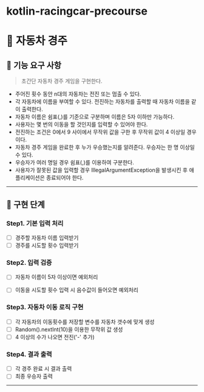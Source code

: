 # kotlin-racingcar-precourse

# 🧮 자동차 경주

## 📌 기능 요구 사항
> 초간단 자동차 경주 게임을 구현한다.

* 주어진 횟수 동안 n대의 자동차는 전진 또는 멈출 수 있다.
* 각 자동차에 이름을 부여할 수 있다. 전진하는 자동차를 출력할 때 자동차 이름을 같이 출력한다.
* 자동차 이름은 쉼표(,)를 기준으로 구분하며 이름은 5자 이하만 가능하다.
* 사용자는 몇 번의 이동을 할 것인지를 입력할 수 있어야 한다.
* 전진하는 조건은 0에서 9 사이에서 무작위 값을 구한 후 무작위 값이 4 이상일 경우이다.
* 자동차 경주 게임을 완료한 후 누가 우승했는지를 알려준다. 우승자는 한 명 이상일 수 있다.
* 우승자가 여러 명일 경우 쉼표(,)를 이용하여 구분한다.
* 사용자가 잘못된 값을 입력할 경우 IllegalArgumentException을 발생시킨 후 애플리케이션은 종료되어야 한다.

---
## 🧱 구현 단계
### Step1. 기본 입력 처리
- [ ] 경주할 자동차 이름 입력받기
- [ ] 경주를 시도할 횟수 입력받기

### Step2. 입력 검증
- [ ] 자동차 이름이 5자 이상이면 예외처리
- [ ] 이동을 시도할 횟수 입력 시 음수값이 들어오면 예외처리


### Step3. 자동차 이동 로직 구현
- [ ] 각 자동차의 이동횟수를 저장할 변수를 자동차 갯수에 맞게 생성
- [ ] Random().nextInt(10)을 이용한 무작위 값 생성
- [ ] 4 이상의 수가 나오면 전진('-' 추가)
      
### Step4. 결과 출력
- [ ] 각 경주 완료 시 결과 출력
- [ ] 최종 우승자 출력
---
